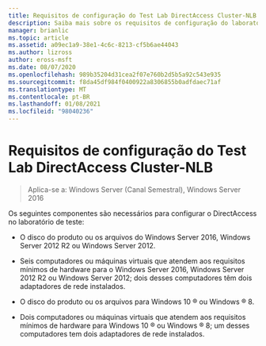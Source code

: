 ```yaml
---
title: Requisitos de configuração do Test Lab DirectAccess Cluster-NLB
description: Saiba mais sobre os requisitos de configuração do laboratório de teste do cluster do DirectAccess-NLB.
manager: brianlic
ms.topic: article
ms.assetid: a09ec1a9-38e1-4c6c-8213-cf5b6ae44043
ms.author: lizross
author: eross-msft
ms.date: 08/07/2020
ms.openlocfilehash: 989b35204d31cea2f07e760b2d5b5a92c543e935
ms.sourcegitcommit: f8da45df984f0400922a8306855b0adfdaec71af
ms.translationtype: MT
ms.contentlocale: pt-BR
ms.lasthandoff: 01/08/2021
ms.locfileid: "98040236"
---
```

# <a name="directaccess-cluster-nlb-test-lab-configuration-requirements"></a>Requisitos de configuração do Test Lab DirectAccess Cluster-NLB

>Aplica-se a: Windows Server (Canal Semestral), Windows Server 2016

Os seguintes componentes são necessários para configurar o DirectAccess no laboratório de teste:

-   O disco do produto ou os arquivos do Windows Server 2016, Windows Server 2012 R2 ou Windows Server 2012.

-   Seis computadores ou máquinas virtuais que atendem aos requisitos mínimos de hardware para o Windows Server 2016, Windows Server 2012 R2 ou Windows Server 2012; dois desses computadores têm dois adaptadores de rede instalados.

-   O disco do produto ou os arquivos para Windows 10 &reg; ou Windows &reg; 8.

-   Dois computadores ou máquinas virtuais que atendem aos requisitos mínimos de hardware para Windows 10 &reg; ou Windows &reg; 8; um desses computadores tem dois adaptadores de rede instalados.